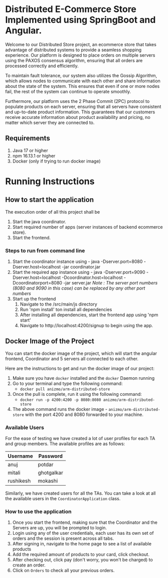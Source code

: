 # Distributed E-Commerce Store Implemented using SpringBoot and Angular.

Welcome to our Distributed Store project, an ecommerce store that takes advantage of distributed systems to provide a
seamless shopping experience. Our platform is designed to place orders on multiple servers using the PAXOS consensus
algorithm, ensuring that all orders are processed correctly and efficiently.

To maintain fault tolerance, our system also utilizes the Gossip Algorithm, which allows nodes to communicate with each
other and share information about the state of the system. This ensures that even if one or more nodes fail, the rest of
the system can continue to operate smoothly.

Furthermore, our platform uses the 2 Phase Commit (2PC) protocol to populate products on each server, ensuring that all
servers have consistent and up-to-date product information. This guarantees that our customers receive accurate
information about product availability and pricing, no matter which server they are connected to.

## Requirements

1. Java 17 or higher
2. npm 16.13.1 or higher
3. Docker (only if trying to run docker image)

# Running Instructions

## How to start the application

The execution order of all this project shall be 
1. Start the java coordinator.
2. Start required number of apps (server instances of backend ecommerce store).
3. Start the frontend.

### Steps to run from command line
1. Start the coordinator instance using - java -Dserver.port=8080 -Dserver.host=localhost -jar coordinator.jar 
2. Start the required app instance using - java -Dserver.port=9090 -Dserver.host=localhost -Dcoordinator.host=localhost -Dcoordinatorport=8080 -jar server.jar
   *Note : The server port numbers (8080 and 9090 in this case) can be replaced by any other port numbers*
3. Start up the frontend
   1. Navigate to the /src/main/js directory
   2. Run 'npm install' ton install all dependencies
   3. After installing all dependencies, start the frontend app using 'npm start'
   4. Navigate to http://localhost:4200/signup to begin using the app.

##  

## Docker Image of the Project

You can start the docker image of the project, which will start the angular frontend, Coordinator and 5 servers all
connected to each other.

Here are the instructions to get and run the docker image of our project:

1. Make sure you have `docker` installed and the `docker` Daemon running
2. Go to your terminal and type the following command:
   - `docker pull anizmo/arm-distributed-store`
3. Once the pull is complete, run it using the following command:
   - `docker run -p 4200:4200 -p 8080:8080 anizmo/arm-distributed-store`
4. The above command runs the docker image - `anizmo/arm-distributed-store` with the port 4200 and 8080 forwarded to
   your machine.

### Available Users

For the ease of testing we have created a lot of user profiles for each TA and group members. The available profiles are
as follows:

| Username  | Password   |
|-----------|------------|
| anuj      | potdar     |
| mitali    | ghotgalkar |
| rushikesh | mokashi    |

Similarly, we have created users for all the TAs. You can take a look at all the available users in
the `CoordinatorApplication` class.

### How to use the application

1. Once you start the frontend, making sure that the Coordinator and the Servers are up, you will be prompted to login.
2. Login using any of the user credentials, each user has its own set of orders and the session is present across all
   tabs.
3. After signing in, navigate to the home page to see a list of available products
4. Add the required amount of products to your card, click checkout.
5. After checking out, click pay (don't worry, you won't be charged) to create an order.
6. Click on `Orders` to check all your previous orders.


